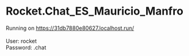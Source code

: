 # Rocket.Chat_ES_Mauricio_Manfro

Running on https://31db7880e80627.localhost.run/
<br><br>
User: rocket
<br>
Password: .chat
